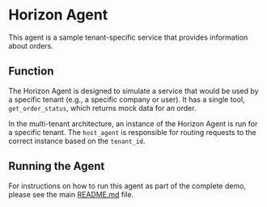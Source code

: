 # Horizon Agent

This agent is a sample tenant-specific service that provides information about orders.

## Function

The Horizon Agent is designed to simulate a service that would be used by a specific tenant (e.g., a specific company or user). It has a single tool, `get_order_status`, which returns mock data for an order.

In the multi-tenant architecture, an instance of the Horizon Agent is run for a specific tenant. The `host_agent` is responsible for routing requests to the correct instance based on the `tenant_id`.

## Running the Agent

For instructions on how to run this agent as part of the complete demo, please see the main [README.md](../../README.md) file.
